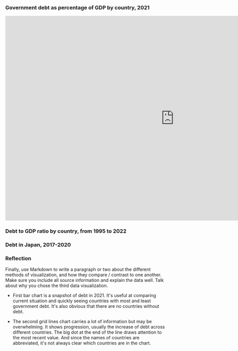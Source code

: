 ### Government debt as percentage of GDP by country, 2021

<iframe src="https://data.oecd.org/chart/6O4L" width="1060" height="645" style="border: 0" mozallowfullscreen="true" webkitallowfullscreen="true" allowfullscreen="true"><a href="https://data.oecd.org/chart/6O4L" target="_blank">OECD Chart: General government debt, Total, % of GDP, Annual, 2021</a></iframe>

### Debt to GDP ratio by country, from 1995 to 2022

<div class="flourish-embed flourish-chart" data-src="visualisation/11133100"><script src="https://public.flourish.studio/resources/embed.js"></script></div>

### Debt in Japan, 2017-2020

<div class="flourish-embed flourish-chart" data-src="visualisation/11133691"><script src="https://public.flourish.studio/resources/embed.js"></script></div>

### Reflection
Finally, use Markdown to write a paragraph or two about the different methods of visualization, and how they compare / contrast to one another. Make sure you include all source information and explain the data well.  Talk about why you chose the third data visualization. 

* First bar chart is a snapshot of debt in 2021. It's useful at comparing current situation and quickly seeing countries with most and least government debt. It's also obvious that there are no countries without debt. 

* The second grid lines chart carries a lot of information but may be overwhelming. It shows progression, usually the increase of debt across different countries. The big dot at the end of the line draws attention to the most recent value. And since the names of countries are abbreviated, it's not always clear which countries are in the chart. 
